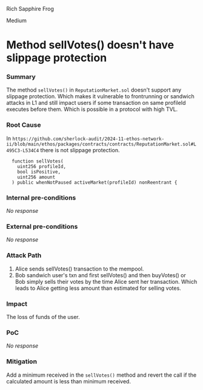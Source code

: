Rich Sapphire Frog

Medium

# Method sellVotes() doesn't have slippage protection

### Summary

The method `sellVotes()` in `ReputationMarket.sol` doesn't support any slippage protection. Which makes it vulnerable to frontrunning or sandwich attacks in L1 and still impact users if some transaction on same profileId executes before them. Which is possible in a protocol with high TVL.

### Root Cause

In `https://github.com/sherlock-audit/2024-11-ethos-network-ii/blob/main/ethos/packages/contracts/contracts/ReputationMarket.sol#L495C3-L534C4` there is not slippage protection.
```solidity
  function sellVotes(
    uint256 profileId,
    bool isPositive,
    uint256 amount
  ) public whenNotPaused activeMarket(profileId) nonReentrant {
  ```


### Internal pre-conditions

_No response_

### External pre-conditions

_No response_

### Attack Path

1. Alice sends sellVotes() transaction to the mempool.
2. Bob sandwich user's txn and first sellVotes() and then buyVotes() or Bob simply sells their votes by the time Alice sent her transaction. Which leads to Alice getting less amount than estimated for selling votes.

### Impact

The loss of funds of the user.

### PoC

_No response_

### Mitigation

Add a minimum received in the `sellVotes()` method and revert the call if the calculated amount is less than minimum received.